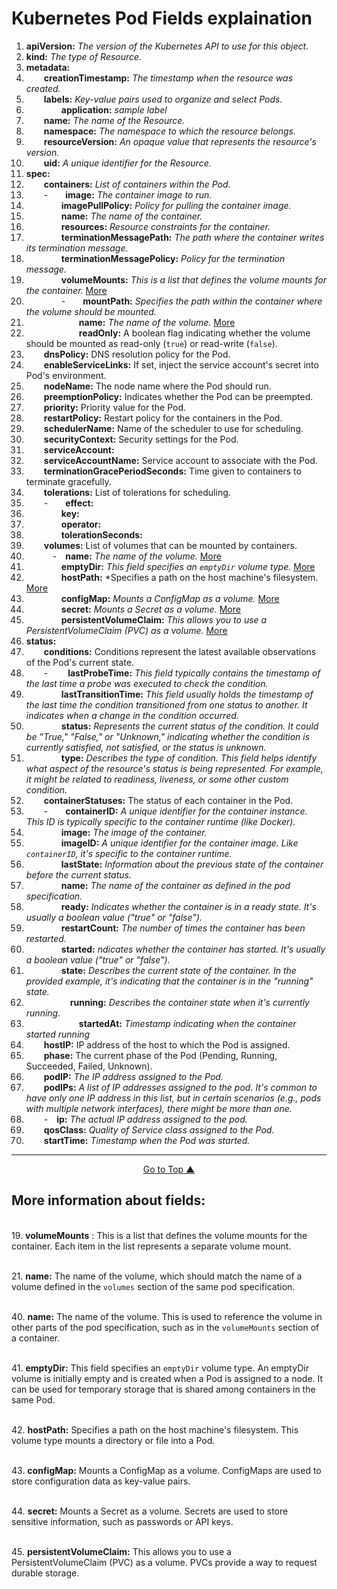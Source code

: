 # Kubernetes Pod Fields explaination  
<a name="fieldsexplaination"></a>

1. **apiVersion:** *The version of the Kubernetes API to use for this object.*  
2. **kind:** *The type of Resource.*   
3. **metadata:**  
4. &emsp;&emsp;**creationTimestamp:** *The timestamp when the resource was created.*   
5. &emsp;&emsp;**labels:** *Key-value pairs used to organize and select Pods.*  
6. &emsp;&emsp;&emsp;&emsp;**application:** *sample label*   
7. &emsp;&emsp;**name:** *The name of the Resource.*   
8. &emsp;&emsp;**namespace:** *The namespace to which the resource belongs.*   
9. &emsp;&emsp;**resourceVersion:** *An opaque value that represents the resource's version.*    
10. &emsp;&emsp;**uid:** *A unique identifier for the Resource.*   
11. **spec:**  
12. &emsp;&emsp;**containers:** *List of containers within the Pod.*  
13. &emsp;&emsp;-&emsp;&emsp;**image:** *The container image to run.*   
14. &emsp;&emsp;&emsp;&emsp;**imagePullPolicy:** *Policy for pulling the container image.*   
15. &emsp;&emsp;&emsp;&emsp;**name:** *The name of the container.*   
16. &emsp;&emsp;&emsp;&emsp;**resources:** *Resource constraints for the container.*   
17. &emsp;&emsp;&emsp;&emsp;**terminationMessagePath:** *The path where the container writes its termination message.*   
18. &emsp;&emsp;&emsp;&emsp;**terminationMessagePolicy:** *Policy for the termination message.*  
19. &emsp;&emsp;&emsp;&emsp;**volumeMounts:** *This is a list that defines the volume mounts for the container.* [More](#volemeMounts)  
20. &emsp;&emsp;&emsp;&emsp;-&emsp;&emsp;**mountPath:** *Specifies the path within the container where the volume should be mounted.*  
21. &emsp;&emsp;&emsp;&emsp;&emsp;&emsp;**name:** *The name of the volume.* [More](#volemeMountsName)   
22. &emsp;&emsp;&emsp;&emsp;&emsp;&emsp;**readOnly:** A boolean flag indicating whether the volume should be mounted as read-only (`true`) or read-write (`false`).  
23. &emsp;&emsp;**dnsPolicy:** DNS resolution policy for the Pod.  
24. &emsp;&emsp;**enableServiceLinks:** If set, inject the service account's secret into Pod's environment.  
25. &emsp;&emsp;**nodeName:**  The node name where the Pod should run.  
26. &emsp;&emsp;**preemptionPolicy:** Indicates whether the Pod can be preempted.  
27. &emsp;&emsp;**priority:** Priority value for the Pod.  
28. &emsp;&emsp;**restartPolicy:** Restart policy for the containers in the Pod.  
29. &emsp;&emsp;**schedulerName:** Name of the scheduler to use for scheduling.  
30. &emsp;&emsp;**securityContext:** Security settings for the Pod.  
31. &emsp;&emsp;**serviceAccount:**  
32. &emsp;&emsp;**serviceAccountName:** Service account to associate with the Pod.  
33. &emsp;&emsp;**terminationGracePeriodSeconds:** Time given to containers to terminate gracefully.  
34. &emsp;&emsp;**tolerations:** List of tolerations for scheduling.  
35. &emsp;&emsp;-&emsp;&emsp;**effect:**   
36. &emsp;&emsp;&emsp;&emsp;**key:**  
37. &emsp;&emsp;&emsp;&emsp;**operator:**  
38. &emsp;&emsp;&emsp;&emsp;**tolerationSeconds:**  
39. &emsp;&emsp;**volumes:** List of volumes that can be mounted by containers.  
40. &emsp;&emsp;&emsp;-&emsp;**name:** *The name of the volume.* [More](#volumesname)     
41. &emsp;&emsp;&emsp;&emsp;**emptyDir:** *This field specifies an `emptyDir` volume type.* [More](#emptyDir)   
42. &emsp;&emsp;&emsp;&emsp;**hostPath:** *Specifies a path on the host machine's filesystem. [More](#hostPath)  
43. &emsp;&emsp;&emsp;&emsp;**configMap:** *Mounts a ConfigMap as a volume.* [More](#configMap)    
44. &emsp;&emsp;&emsp;&emsp;**secret:** *Mounts a Secret as a volume.* [More](#secret)   
45. &emsp;&emsp;&emsp;&emsp;**persistentVolumeClaim:** *This allows you to use a PersistentVolumeClaim (PVC) as a volume.* [More](#persistentVolumeClaim)  
46. **status:**  
47. &emsp;&emsp;**conditions:** Conditions represent the latest available observations of the Pod's current state.  
48. &emsp;&emsp;- &emsp;&emsp;**lastProbeTime:** *This field typically contains the timestamp of the last time a probe was executed to check the condition.*   
49. &emsp;&emsp;&emsp;&emsp;**lastTransitionTime:** *This field usually holds the timestamp of the last time the condition transitioned from one status to another. It indicates when a change in the condition occurred.*  
50. &emsp;&emsp;&emsp;&emsp;**status:** *Represents the current status of the condition. It could be "True," "False," or "Unknown," indicating whether the condition is currently satisfied, not satisfied, or the status is unknown.*  
51. &emsp;&emsp;&emsp;&emsp;**type:** *Describes the type of condition. This field helps identify what aspect of the resource's status is being represented. For example, it might be related to readiness, liveness, or some other custom condition.*  
52. &emsp;&emsp;**containerStatuses:** The status of each container in the Pod.  
53. &emsp;&emsp;-&emsp;&emsp;**containerID:** *A unique identifier for the container instance. This ID is typically specific to the container runtime (like Docker).*  
54. &emsp;&emsp;&emsp;&emsp;**image:** *The image of the container.*  
55. &emsp;&emsp;&emsp;&emsp;**imageID:** *A unique identifier for the container image. Like `containerID`, it's specific to the container runtime.*  
56. &emsp;&emsp;&emsp;&emsp;**lastState:** *Information about the previous state of the container before the current status.*  
57. &emsp;&emsp;&emsp;&emsp;**name:** *The name of the container as defined in the pod specification.*  
58. &emsp;&emsp;&emsp;&emsp;**ready:** *Indicates whether the container is in a ready state. It's usually a boolean value ("true" or "false").*  
59. &emsp;&emsp;&emsp;&emsp;**restartCount:** *The number of times the container has been restarted.*  
60. &emsp;&emsp;&emsp;&emsp;**started:** *ndicates whether the container has started. It's usually a boolean value ("true" or "false").*  
61. &emsp;&emsp;&emsp;&emsp;**state:** *Describes the current state of the container. In the provided example, it's indicating that the container is in the "running" state.*  
62. &emsp;&emsp;&emsp;&emsp;&emsp;**running:** *Describes the container state when it's currently running.*  
63. &emsp;&emsp;&emsp;&emsp;&emsp;&emsp;**startedAt:** *Timestamp indicating when the container started running*  
64. &emsp;&emsp;**hostIP:** IP address of the host to which the Pod is assigned.  
65. &emsp;&emsp;**phase:** The current phase of the Pod (Pending, Running, Succeeded, Failed, Unknown).  
66. &emsp;&emsp;**podIP:** *The IP address assigned to the Pod.*  
67. &emsp;&emsp;**podIPs:** *A list of IP addresses assigned to the pod. It's common to have only one IP address in this list, but in certain scenarios (e.g., pods with multiple network interfaces), there might be more than one.*  
68. &emsp;&emsp;-&emsp;**ip:** *The actual IP address assigned to the pod.*   
69. &emsp;&emsp;**qosClass:** *Quality of Service class assigned to the Pod.* 
70. &emsp;&emsp;**startTime:** *Timestamp when the Pod was started.*  


---
<p align="center">
  <a href="#fieldsexplaination">Go to Top ▲</a>
</p>

## More information about fields:  
<a name="volemeMounts"></a>   
19. **volumeMounts** : This is a list that defines the volume mounts for the container. Each item in the list represents a separate volume mount.   

<a name="volemeMountsName"></a>  
21. **name:** The name of the volume, which should match the name of a volume defined in the `volumes` section of the same pod specification.   

<a name="volumesname"></a>  
40. **name:** The name of the volume. This is used to reference the volume in other parts of the pod specification, such as in the `volumeMounts` section of a container.   

<a name="emptyDir"></a>  
41. **emptyDir:** This field specifies an `emptyDir` volume type. An emptyDir volume is initially empty and is created when a Pod is assigned to a node. It can be used for temporary storage that is shared among containers in the same Pod.  

<a name="hostPath"></a>  
42. **hostPath:** Specifies a path on the host machine's filesystem. This volume type mounts a directory or file into a Pod.  

<a name="configMap"></a>  
43. **configMap:** Mounts a ConfigMap as a volume. ConfigMaps are used to store configuration data as key-value pairs.   

<a name="secret"></a>  
44. **secret:** Mounts a Secret as a volume. Secrets are used to store sensitive information, such as passwords or API keys.  

<a name="persistentVolumeClaim"></a>  
45. **persistentVolumeClaim:** This allows you to use a PersistentVolumeClaim (PVC) as a volume. PVCs provide a way to request durable storage.   

<a name="configMap"></a>  

<a name="configMap"></a>  

<a name="configMap"></a>  

<a name="configMap"></a>  

<a name="configMap"></a>  

<a name="configMap"></a>  

